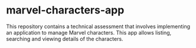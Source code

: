# marvel-characters-app
This repository contains a technical assessment that involves implementing an application to manage Marvel characters. This app allows listing, searching and viewing details of the characters.
